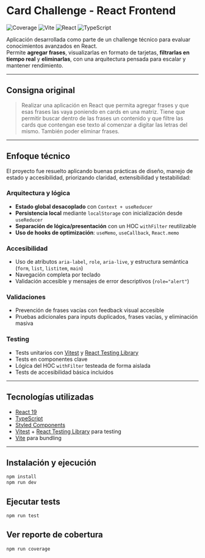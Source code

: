 # Card Challenge - React Frontend

![Coverage](https://img.shields.io/badge/coverage-100%25-brightgreen.svg)
![Vite](https://img.shields.io/badge/Vite-6.3.5-blueviolet)
![React](https://img.shields.io/badge/React-19.1.0-61dafb?logo=react)
![TypeScript](https://img.shields.io/badge/TypeScript-5.8-blue?logo=typescript)

Aplicación desarrollada como parte de un challenge técnico para evaluar conocimientos avanzados en React.  
Permite **agregar frases**, visualizarlas en formato de tarjetas, **filtrarlas en tiempo real** y **eliminarlas**, con una arquitectura pensada para escalar y mantener rendimiento.

---

## Consigna original

> Realizar una aplicación en React que permita agregar frases y que esas frases las vaya poniendo
> en cards en una matriz.
> Tiene que permitir buscar dentro de las frases un contenido y que filtre las cards que contengan ese texto al comenzar a digitar las letras del mismo.
> También poder eliminar frases.

---

## Enfoque técnico

El proyecto fue resuelto aplicando buenas prácticas de diseño, manejo de estado y accesibilidad, priorizando claridad, extensibilidad y testabilidad:

### Arquitectura y lógica

- **Estado global desacoplado** con `Context + useReducer`
- **Persistencia local** mediante `localStorage` con inicialización desde `useReducer`
- **Separación de lógica/presentación** con un HOC `withFilter` reutilizable
- **Uso de hooks de optimización**: `useMemo`, `useCallback`, `React.memo`

### Accesibilidad

- Uso de atributos `aria-label`, `role`, `aria-live`, y estructura semántica (`form`, `list`, `listitem`, `main`)
- Navegación completa por teclado
- Validación accesible y mensajes de error descriptivos (`role="alert"`)

### Validaciones

- Prevención de frases vacías con feedback visual accesible
- Pruebas adicionales para inputs duplicados, frases vacías, y eliminación masiva

### Testing

- Tests unitarios con [Vitest](https://vitest.dev/) y [React Testing Library](https://testing-library.com/)
- Tests en componentes clave
- Lógica del HOC `withFilter` testeada de forma aislada
- Tests de accesibilidad básica incluidos

---

## Tecnologías utilizadas

- [React 19](https://reactjs.org/)
- [TypeScript](https://www.typescriptlang.org/)
- [Styled Components](https://styled-components.com/)
- [Vitest](https://vitest.dev/) + [React Testing Library](https://testing-library.com/) para testing
- [Vite](https://vitejs.dev/) para bundling

---

## Instalación y ejecución

```bash
npm install
npm run dev
```

## Ejecutar tests

```bash
npm run test
```

## Ver reporte de cobertura

```bash
npm run coverage
```

